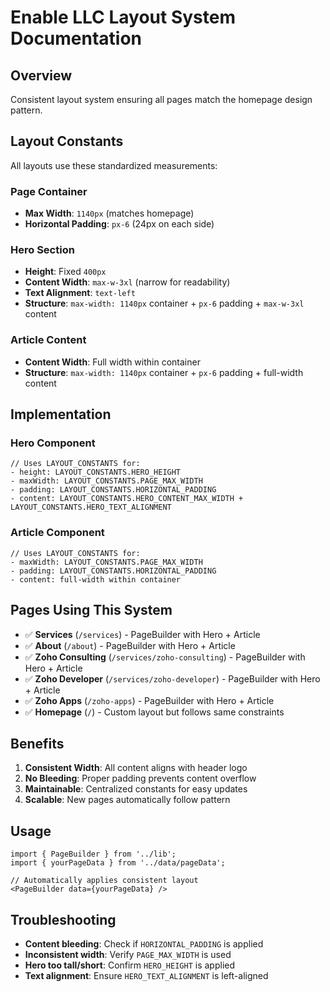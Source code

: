 # Enable LLC Layout System Documentation

## Overview
Consistent layout system ensuring all pages match the homepage design pattern.

## Layout Constants
All layouts use these standardized measurements:

### Page Container
- **Max Width**: `1140px` (matches homepage)
- **Horizontal Padding**: `px-6` (24px on each side)

### Hero Section
- **Height**: Fixed `400px`
- **Content Width**: `max-w-3xl` (narrow for readability)
- **Text Alignment**: `text-left`
- **Structure**: `max-width: 1140px` container + `px-6` padding + `max-w-3xl` content

### Article Content
- **Content Width**: Full width within container
- **Structure**: `max-width: 1140px` container + `px-6` padding + full-width content

## Implementation

### Hero Component
```tsx
// Uses LAYOUT_CONSTANTS for:
- height: LAYOUT_CONSTANTS.HERO_HEIGHT
- maxWidth: LAYOUT_CONSTANTS.PAGE_MAX_WIDTH
- padding: LAYOUT_CONSTANTS.HORIZONTAL_PADDING
- content: LAYOUT_CONSTANTS.HERO_CONTENT_MAX_WIDTH + LAYOUT_CONSTANTS.HERO_TEXT_ALIGNMENT
```

### Article Component
```tsx
// Uses LAYOUT_CONSTANTS for:
- maxWidth: LAYOUT_CONSTANTS.PAGE_MAX_WIDTH
- padding: LAYOUT_CONSTANTS.HORIZONTAL_PADDING
- content: full-width within container
```

## Pages Using This System
- ✅ **Services** (`/services`) - PageBuilder with Hero + Article
- ✅ **About** (`/about`) - PageBuilder with Hero + Article
- ✅ **Zoho Consulting** (`/services/zoho-consulting`) - PageBuilder with Hero + Article
- ✅ **Zoho Developer** (`/services/zoho-developer`) - PageBuilder with Hero + Article
- ✅ **Zoho Apps** (`/zoho-apps`) - PageBuilder with Hero + Article
- ✅ **Homepage** (`/`) - Custom layout but follows same constraints

## Benefits
1. **Consistent Width**: All content aligns with header logo
2. **No Bleeding**: Proper padding prevents content overflow
3. **Maintainable**: Centralized constants for easy updates
4. **Scalable**: New pages automatically follow pattern

## Usage
```tsx
import { PageBuilder } from '../lib';
import { yourPageData } from '../data/pageData';

// Automatically applies consistent layout
<PageBuilder data={yourPageData} />
```

## Troubleshooting
- **Content bleeding**: Check if `HORIZONTAL_PADDING` is applied
- **Inconsistent width**: Verify `PAGE_MAX_WIDTH` is used
- **Hero too tall/short**: Confirm `HERO_HEIGHT` is applied
- **Text alignment**: Ensure `HERO_TEXT_ALIGNMENT` is left-aligned